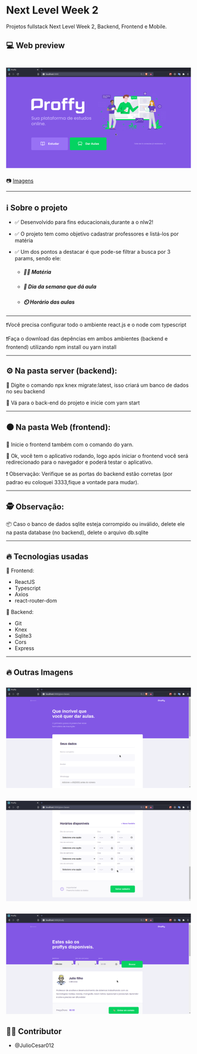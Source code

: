 # Next Level Week 2
Projetos fullstack Next Level Week 2, Backend, Frontend e Mobile.

## 💻 Web preview

<h1 align="center">
    <img src="/screenshots/initialapplication.png">
</h1>

📷 [Imagens](#-outras-imagens)

---

## ℹ️ Sobre o projeto

- ✅ Desenvolvido para fins educacionais,durante a o nlw2!

- ✅ O projeto tem como objetivo cadastrar professores e listá-los por matéria

- ✅ Um dos pontos a destacar é que pode-se filtrar a busca por 3 params, sendo ele: 

    - ##### 👨‍🏫 Matéria

    - ##### 📆 Dia da semana que dá aula

    - ##### ⏲️ Horário das aulas

---

❗Você precisa configurar todo o ambiente react.js e o node com typescript


❗Faça o download das depências em ambos ambientes (backend e frontend) utilizando npm install ou yarn install

---

## ⚙️ Na pasta server (backend):

🚧 Digite o comando npx knex migrate:latest, isso criará um banco de dados no seu backend

🔲 Vá para o back-end do projeto e inicie com yarn start

---

## ⚫ Na pasta Web (frontend):

🔲 Inicie o frontend também com o comando do yarn.

🔲 Ok, você tem o aplicativo rodando, logo após iniciar o frontend você será redirecionado para o navegador e poderá testar o aplicativo.

❗ Observação: Verifique se as portas do backend estão corretas (por padrao eu coloquei 3333,fique a vontade para mudar).

---

## 🕵️ Observação:

📦 Caso o banco de dados sqlite esteja corrompido ou inválido, delete ele na pasta database (no backend), delete o arquivo db.sqlite

---

## 🔥 Tecnologias usadas

💚 Frontend:
- ReactJS
- Typescript
- Axios
- react-router-dom

💜 Backend:
- Git
- Knex
- Sqlite3
- Cors
- Express

---

## 🔥 Outras Imagens

<h2 align="center">
    <img src="/screenshots/give_classes.png">
</h2>

<h2 align="center">
    <img src="/screenshots/hours.png">
</h2>

<h2 align="center">
    <img src="/screenshots/study.png">
</h2>

## 👨‍💻 Contributor
- @JulioCesar012
